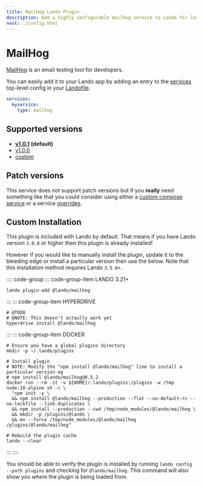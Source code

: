 ```yaml
---
title: MailHog Lando Plugin
description: Add a highly configurable mailhog service to Lando for local development with all the power of Docker and Docker Compose.
next: ./config.html
---
```


# MailHog

[MailHog](https://github.com/mailhog/MailHog) is an email testing tool for developers.

You can easily add it to your Lando app by adding an entry to the [services](https://docs.lando.dev/config/services.html) top-level config in your [Landofile](https://docs.lando.dev/config/lando.html).

```yaml
services:
  myservice:
    type: mailhog
```

## Supported versions

*   **[v1.0.1](https://hub.docker.com/r/mailhog/mailhog/)** **(default)**
*   [v1.0.0](https://hub.docker.com/r/mailhog/mailhog/)
*   [custom](https://docs.lando.dev/config/services.html#advanced)

## Patch versions

This service does not support patch versions but if you **really** need something like that you could consider using either a [custom compose service](https://docs.lando.dev/compose) or a service [overrides](https://docs.lando.dev/config/services.html#overrides).

## Custom Installation

This plugin is included with Lando by default. That means if you have Lando version `3.0.8` or higher then this plugin is already installed!

However if you would like to manually install the plugin, update it to the bleeding edge or install a particular version then use the below. Note that this installation method requires Lando `3.5.0+`.

:::: code-group
::: code-group-item LANDO 3.21+
```bash:no-line-numbers
lando plugin-add @lando/mailhog
```
:::
::: code-group-item HYPERDRIVE
```bash:no-line-numbers
# @TODO
# @NOTE: This doesn't actaully work yet
hyperdrive install @lando/mailhog
```
:::
::: code-group-item DOCKER
```bash:no-line-numbers
# Ensure you have a global plugins directory
mkdir -p ~/.lando/plugins

# Install plugin
# NOTE: Modify the "npm install @lando/mailhog" line to install a particular version eg
# npm install @lando/mailhog@0.5.2
docker run --rm -it -v ${HOME}/.lando/plugins:/plugins -w /tmp node:18-alpine sh -c \
  "npm init -y \
  && npm install @lando/mailhog --production --flat --no-default-rc --no-lockfile --link-duplicates \
  && npm install --production --cwd /tmp/node_modules/@lando/mailhog \
  && mkdir -p /plugins/@lando \
  && mv --force /tmp/node_modules/@lando/mailhog /plugins/@lando/mailhog"

# Rebuild the plugin cache
lando --clear
```
:::
::::

You should be able to verify the plugin is installed by running `lando config --path plugins` and checking for `@lando/mailhog`. This command will also show you _where_ the plugin is being loaded from.
